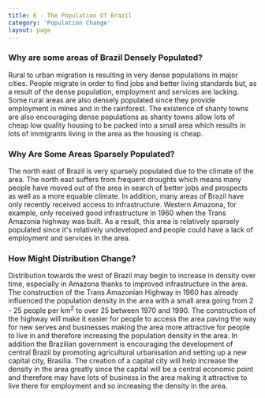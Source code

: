 ```yaml
---
title: 6 - The Population Of Brazil
category: 'Population Change'
layout: page
---
```


### Why are some areas of Brazil Densely Populated?

Rural to urban migration is resulting in very dense populations in major cities. People migrate in order to find jobs and better living standards but, as a result of the dense population, employment and services are lacking. Some rural areas are also densely populated since they provide employment in mines and in the rainforest. The existence of shanty towns are also encouraging dense populations as shanty towns allow lots of cheap low quality housing to be packed into a small area which results in lots of immigrants living in the area as the housing is cheap.

### Why Are Some Areas Sparsely Populated?

The north east of Brazil is very sparsely populated due to the climate of the area. The north east suffers from frequent droughts which means many people have moved out of the area in search of better jobs and prospects as well as a more equable climate. In addition, many areas of Brazil have only recently received access to infrastructure. Western Amazona, for example, only received good infrastructure in 1960 when the Trans Amazonia highway was built. As a result, this area is relatively sparsely populated since it's relatively undeveloped and people could have a lack of employment and services in the area.

### How Might Distribution Change?

Distribution towards the west of Brazil may begin to increase in density over time, especially in Amazona thanks to improved infrastructure in the area. The construction of the Trans Amazonian Highway in 1960 has already influenced the population density in the area with a small area going from 2 - 25 people per km<sup>2</sup> to over 25 between 1970 and 1990. The construction of the highway will make it easier for people to access the area paving the way for new serves and businesses making the area more attractive for people to live in and therefore increasing the population density in the area. In addition the Brazilian government is encouraging the development of central Brazil by promoting agricultural urbanisation and setting up a new capital city, Brasilia. The creation of a capital city will help increase the density in the area greatly since the capital will be a central economic point and therefore may have lots of business in the area making it attractive to live there for employment and so increasing the density in the area. 